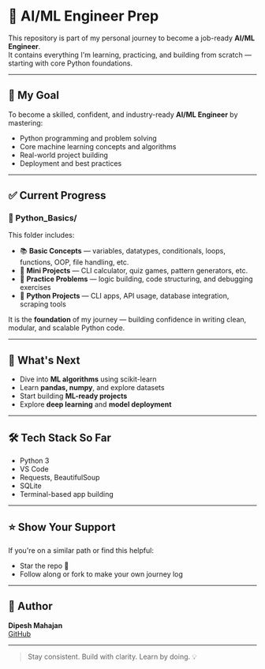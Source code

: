 
# 🚀 AI/ML Engineer Prep

This repository is part of my personal journey to become a job-ready **AI/ML Engineer**.  
It contains everything I'm learning, practicing, and building from scratch — starting with core Python foundations.

---

## 🎯 My Goal

To become a skilled, confident, and industry-ready **AI/ML Engineer** by mastering:

- Python programming and problem solving
- Core machine learning concepts and algorithms
- Real-world project building
- Deployment and best practices

---

## ✅ Current Progress

### 📁 Python_Basics/

This folder includes:

- 📚 **Basic Concepts** — variables, datatypes, conditionals, loops, functions, OOP, file handling, etc.
- 🧪 **Mini Projects** — CLI calculator, quiz games, pattern generators, etc.
- 🧠 **Practice Problems** — logic building, code structuring, and debugging exercises
- 💼 **Python Projects** — CLI apps, API usage, database integration, scraping tools

It is the **foundation** of my journey — building confidence in writing clean, modular, and scalable Python code.

---

## 📌 What's Next

- Dive into **ML algorithms** using scikit-learn  
- Learn **pandas, numpy**, and explore datasets  
- Start building **ML-ready projects**
- Explore **deep learning** and **model deployment**

---

## 🛠️ Tech Stack So Far

- Python 3
- VS Code
- Requests, BeautifulSoup
- SQLite
- Terminal-based app building

---

## ⭐ Show Your Support

If you're on a similar path or find this helpful:
- Star the repo 🌟
- Follow along or fork to make your own journey log

---

## 👤 Author

**Dipesh Mahajan**  
[GitHub](https://github.com/dipesh26)

---

> Stay consistent. Build with clarity. Learn by doing. 💡
